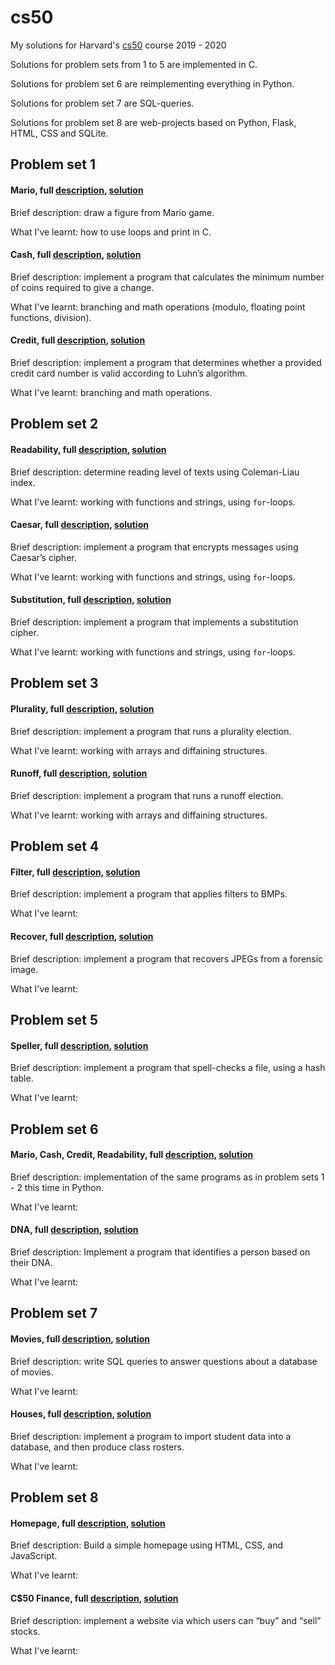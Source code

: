 # cs50
My solutions for Harvard's [cs50](https://cs50.harvard.edu/x/2020/) course 2019 - 2020

Solutions for problem sets from 1 to 5 are implemented in C.

Solutions for problem set 6 are reimplementing everything in Python.

Solutions for problem set 7 are SQL-queries.

Solutions for problem set 8 are web-projects based on Python, Flask, HTML, CSS and SQLite.


## Problem set 1

#### Mario, full [description](https://cs50.harvard.edu/x/2020/psets/1/mario/more/), [solution](pset1/mario.c)

Brief description: draw a figure from Mario game.

What I've learnt: how to use loops and print in C.

#### Cash, full [description](https://cs50.harvard.edu/x/2020/psets/1/cash/), [solution](pset1/cash.c)

Brief description: implement a program that calculates the minimum number of coins required to give a change.

What I've learnt: branching and math operations (modulo, floating point functions, division).

#### Credit, full [description](https://cs50.harvard.edu/x/2020/psets/1/credit/), [solution](pset1/credit.c)

Brief description: implement a program that determines whether a provided credit card number is valid according to Luhn’s algorithm.

What I've learnt: branching and math operations.


## Problem set 2

#### Readability, full [description](https://cs50.harvard.edu/x/2020/psets/2/readability/), [solution](pset2/readability.c)

Brief description: determine reading level of texts using Coleman-Liau index. 

What I've learnt: working with functions and strings, using `for`-loops.

#### Caesar, full [description](https://cs50.harvard.edu/x/2020/psets/2/caesar/), [solution](pset2/caesar.c)

Brief description: implement a program that encrypts messages using Caesar’s cipher. 

What I've learnt: working with functions and strings, using `for`-loops.

#### Substitution, full [description](https://cs50.harvard.edu/x/2020/psets/2/substitution/), [solution](pset2/substitution.c)

Brief description: implement a program that implements a substitution cipher. 

What I've learnt: working with functions and strings, using `for`-loops.


## Problem set 3

#### Plurality, full [description](https://cs50.harvard.edu/x/2020/psets/3/plurality/), [solution](pset3/plurality.c)

Brief description: implement a program that runs a plurality election. 

What I've learnt: working with arrays and diffaining structures.

#### Runoff, full [description](https://cs50.harvard.edu/x/2020/psets/3/runoff/), [solution](pset3/runoff.c)

Brief description: implement a program that runs a runoff election. 

What I've learnt: working with arrays and diffaining structures.


## Problem set 4

#### Filter, full [description](https://cs50.harvard.edu/x/2020/psets/4/filter/more/), [solution](pset4/filter)

Brief description: implement a program that applies filters to BMPs. 

What I've learnt: 

#### Recover, full [description](https://cs50.harvard.edu/x/2020/psets/4/recover/), [solution](pset4/recover/recover.c)

Brief description: implement a program that recovers JPEGs from a forensic image. 

What I've learnt: 


## Problem set 5

#### Speller, full [description](https://cs50.harvard.edu/x/2020/psets/5/speller/), [solution](pset5)

Brief description: implement a program that spell-checks a file, using a hash table. 

What I've learnt: 


## Problem set 6

#### Mario, Cash, Credit, Readability, full [description](https://cs50.harvard.edu/x/2020/psets/6/), [solution](pset6)

Brief description: implementation of the same programs as in problem sets 1 - 2 this time in Python. 

What I've learnt: 

#### DNA, full [description](https://cs50.harvard.edu/x/2020/psets/6/dna/), [solution](pset6/dna.py)

Brief description: Implement a program that identifies a person based on their DNA. 

What I've learnt: 


## Problem set 7

#### Movies, full [description](https://cs50.harvard.edu/x/2020/psets/7/movies/), [solution](pset7/movies)

Brief description: write SQL queries to answer questions about a database of movies. 

What I've learnt: 

#### Houses, full [description](https://cs50.harvard.edu/x/2020/psets/7/houses/), [solution](pset7/houses)

Brief description: implement a program to import student data into a database, and then produce class rosters. 

What I've learnt: 


## Problem set 8

#### Homepage, full [description](https://cs50.harvard.edu/x/2020/tracks/web/homepage/), [solution](pset8/homepage)

Brief description: Build a simple homepage using HTML, CSS, and JavaScript. 

What I've learnt: 

#### C$50 Finance, full [description](https://cs50.harvard.edu/x/2020/tracks/web/finance/), [solution](pset8/finance)

Brief description: implement a website via which users can “buy” and “sell” stocks. 

What I've learnt: 

